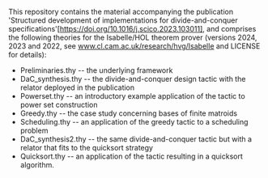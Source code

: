 This repository contains the material accompanying the publication
'Structured development of implementations for divide-and-conquer specifications'[https://doi.org/10.1016/j.scico.2023.103011],
and comprises the following theories for the Isabelle/HOL theorem prover 
(versions 2024, 2023 and 2022, see www.cl.cam.ac.uk/research/hvg/Isabelle and LICENSE for details):

 - Preliminaries.thy  -- the underlying framework
 - DaC_synthesis.thy  -- the divide-and-conquer design tactic with the relator deployed in the publication
 - Powerset.thy       -- an introductory example application of the tactic to power set construction
 - Greedy.thy         -- the case study concerning bases of finite matroids
 - Scheduling.thy     -- an application of the greedy tactic to a scheduling problem
 - DaC_synthesis2.thy -- the same divide-and-conquer tactic but with a relator that fits to the quicksort strategy          
 - Quicksort.thy      -- an application of the tactic resulting in a quicksort algorithm.



